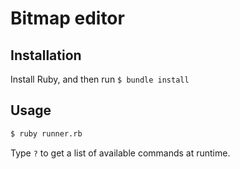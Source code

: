 # Bitmap editor

## Installation

Install Ruby, and then run `$ bundle install`

## Usage

```sh
$ ruby runner.rb
```

Type `?` to get a list of available commands at runtime.
